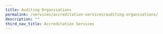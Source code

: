 ```yaml
---
title: Auditing Organisations
permalink: /services/accreditation-services/auditing-organisations/
description: ""
third_nav_title: Accreditation Services
---
```

